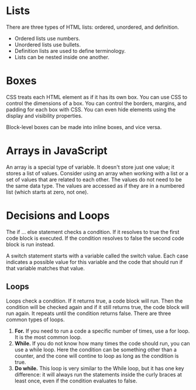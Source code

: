 # Lists
There are three types of HTML lists: ordered, unordered, and definition. 
- Ordered lists use numbers.
- Unordered lists use bullets.
- Definition lists are used to define terminology.
- Lists can be nested inside one another. 

# Boxes
CSS treats each HTML element as if it has its own box. You can use CSS to control the dimensions of a box. You can control the borders, margins, and padding for each box with CSS. You can even hide elements using the display and visibility properties. 

Block-level boxes can be made into inline boxes, and vice versa. 

# Arrays in JavaScript
An array is a special type of variable. It doesn't store just one value; it stores a list of values. Consider using an array when working with a list or a set of values that are related to each other. The values do not need to be the same data type. The values are accessed as if they are in a numbered list (which starts at zero, not one). 

# Decisions and Loops
The if ... else statement checks a condition. If it resolves to true the first code block is executed. If the condition resolves to false the second code block is run instead. 

A switch statement starts with a variable called the switch value. Each case indicates a possible value for this variable and the code that should run if that variable matches that value. 

## Loops
Loops check a condition. If it returns true, a code block will run. Then the condition will be checked again and if it still returns true, the code block will run again. It repeats until the condition returns false. There are three common types of loops.
1. **For.** If you need to run a code a specific number of times, use a for loop. It is the most common loop.
1. **While.** If you do not know how many times the code should run, you can use a while loop. Here the condition can be something other than a counter, and the cone will contine to loop as long as the condition is true. 
1. **Do while.** This loop is very similar to the While loop, but it has one key difference: it will always run the statements inside the curly braces at least once, even if the condition evaluates to false. 